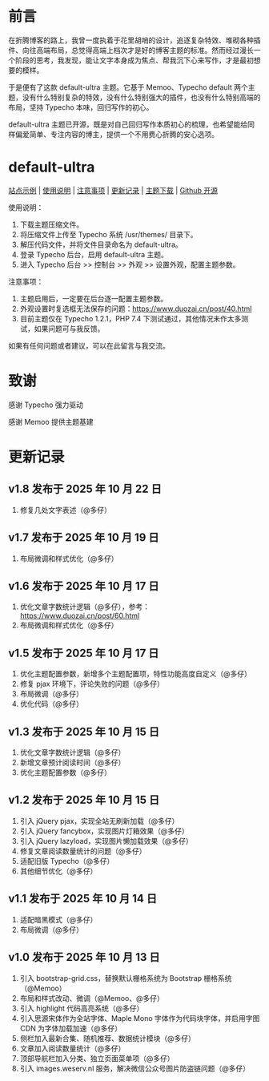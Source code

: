 # 前言

在折腾博客的路上，我曾一度执着于花里胡哨的设计，追逐复杂特效、堆砌各种插件、向往高端布局，总觉得高端上档次才是好的博客主题的标准。然而经过漫长一个阶段的思考，我发现，能让文字本身成为焦点、帮我沉下心来写作，才是最初想要的模样。

于是便有了这款 default-ultra 主题。它基于 Memoo、Typecho default 两个主题，没有什么特别复杂的特效，没有什么特别强大的插件，也没有什么特别高端的布局，坚持 Typecho 本味，回归写作的初心。

default-ultra 主题已开源，既是对自己回归写作本质初心的梳理，也希望能给同样偏爱简单、专注内容的博主，提供一个不用费心折腾的安心选项。

# default-ultra

[站点示例](https://www.duozai.cn/) | [使用说明](https://www.duozai.cn/page/38.html) | [注意事项](https://www.duozai.cn/page/38.html) | [更新记录](https://www.duozai.cn/page/38.html) | [主题下载](https://github.com/visduo/typecho-default-ultra-theme/releases/) | [Github 开源](https://github.com/visduo/typecho-default-ultra-theme)

使用说明：

1. 下载主题压缩文件。
2. 将压缩文件上传至 Typecho 系统 /usr/themes/ 目录下。
3. 解压代码文件，并将文件目录命名为 default-ultra。
4. 登录 Typecho 后台，启用 default-ultra 主题。
5. 进入 Typecho 后台 >> 控制台 >> 外观 >> 设置外观，配置主题参数。

注意事项：

1. 主题启用后，一定要在后台逐一配置主题参数。
2. 外观设置时复选框无法保存的问题：https://www.duozai.cn/post/40.html
3. 目前主题仅在 Typecho 1.2.1，PHP 7.4 下测试通过，其他情况未作太多测试，如果问题可与我反馈。

如果有任何问题或者建议，可以在此留言与我交流。

# 致谢

感谢 Typecho 强力驱动

感谢 Memoo 提供主题基建

# 更新记录

## v1.8 发布于 2025 年 10 月 22 日

1. 修复几处文字表述（@多仔）

## v1.7 发布于 2025 年 10 月 19 日

1. 布局微调和样式优化（@多仔）

## v1.6 发布于 2025 年 10 月 17 日

1. 优化文章字数统计逻辑（@多仔），参考：https://www.duozai.cn/post/60.html
2. 布局微调和样式优化（@多仔）

## v1.5 发布于 2025 年 10 月 17 日

1. 优化主题配置参数，新增多个主题配置项，特性功能高度自定义（@多仔）
2. 修复 pjax 环境下，评论失败的问题（@多仔）
3. 布局微调（@多仔）
4. 优化代码（@多仔）

## v1.3 发布于 2025 年 10 月 15 日

1. 优化文章字数统计逻辑（@多仔）
2. 新增文章预计阅读时间（@多仔）
3. 优化主题配置参数（@多仔）

## v1.2 发布于 2025 年 10 月 15 日

1. 引入 jQuery pjax，实现全站无刷新加载（@多仔）
2. 引入 jQuery fancybox，实现图片灯箱效果（@多仔）
3. 引入 jQuery lazyload，实现图片懒加载效果（@多仔）
4. 修复文章阅读数量统计的问题（@多仔）
5. 适配旧版 Typecho（@多仔）
6. 其他细节优化（@多仔）

## v1.1 发布于 2025 年 10 月 14 日

1. 适配暗黑模式（@多仔）
2. 布局微调（@多仔）

## v1.0 发布于 2025 年 10 月 13 日

1. 引入 bootstrap-grid.css，替换默认栅格系统为 Bootstrap 栅格系统（@Memoo）
2. 布局和样式改动、微调（@Memoo、@多仔）
3. 引入 highlight 代码高亮系统（@多仔）
4. 引入思源宋体作为全站字体、Maple Mono 字体作为代码块字体，并启用字图 CDN 为字体加载加速（@多仔）
5. 侧栏加入最新合集、随机推荐、数据统计模块（@多仔）
6. 文章加入阅读数量统计（@多仔）
7. 顶部导航栏加入分类、独立页面菜单项（@多仔）
8. 引入 images.weserv.nl 服务，解决微信公众号图片防盗链问题（@多仔）
